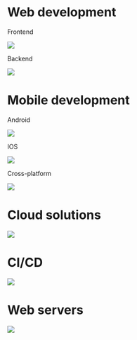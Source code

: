 <h1>Web development</h1>
Frontend
<p>
  <a href="https://skillicons.dev">
    <img src="https://skillicons.dev/icons?i=astro,react,nextjs" />
  </a>
</p>
Backend
<p>
  <a href="https://skillicons.dev">
    <img src="https://skillicons.dev/icons?i=nodejs,bun,typescript,mongodb,redis" />
  </a>
</p>

<h1>Mobile development</h1>
Android
<p>
  <a href="https://skillicons.dev">
    <img src="https://skillicons.dev/icons?i=kotlin,java" />
  </a>
</p>
IOS
<p>
  <a href="https://skillicons.dev">
    <img src="https://skillicons.dev/icons?i=swift" />
  </a>
</p>
Cross-platform
<p>
  <a href="https://skillicons.dev">
    <img src="https://skillicons.dev/icons?i=flutter" />
  </a>
</p>
<h1>Cloud solutions</h1>
<p>
  <a href="https://skillicons.dev">
    <img src="https://skillicons.dev/icons?i=aws,gcp,heroku" />
  </a>
</p>
<h1>CI/CD</h1>
<p>
  <a href="https://skillicons.dev">
    <img src="https://skillicons.dev/icons?i=jenkins" />
  </a>
</p>

<h1>Web servers</h1>
<p>
  <a href="https://skillicons.dev">
    <img src="https://skillicons.dev/icons?i=nginx" />
  </a>
</p>
